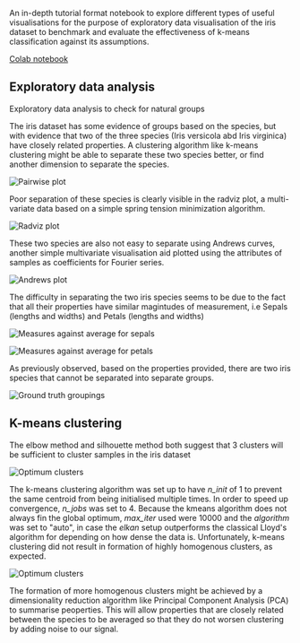 An in-depth tutorial format notebook to explore different types of useful visualisations for the purpose of exploratory data visualisation of the iris dataset to benchmark and evaluate the effectiveness of k-means classification against its assumptions.

[Colab notebook](https://colab.research.google.com/github/wgova/kmeans-clustering/blob/master/notebooks/iris_analysis.ipynb)

## Exploratory data analysis
Exploratory data analysis to check for natural groups

The iris dataset has some evidence of groups based on the species, but with evidence that two of the three species (Iris versicola abd Iris virginica) have closely related properties. A clustering algorithm like k-means clustering might be able to separate these two species better, or find another dimension to separate the species.   
  
![Pairwise plot](https://github.com/wgova/eda_iris/blob/master/img/pairwise.png)

Poor separation of these species is clearly visible in the radviz plot, a multi-variate data based on a simple spring tension minimization algorithm.

![Radviz plot](https://github.com/wgova/eda_iris/blob/master/img/radviz.png)

These two species are also not easy to separate using Andrews curves, another simple multivariate visualisation aid plotted using the attributes of samples as coefficients for Fourier series.

![Andrews plot](https://github.com/wgova/eda_iris/blob/master/img/andrews.png)

The difficulty in separating the two iris species seems to be due to the fact that all their properties have similar magintudes of measurement, i.e Sepals (lengths and widths) and Petals (lengths and widths) 

![Measures against average for sepals](https://github.com/wgova/eda_iris/blob/master/img/aboveavg_scatter.png)

![Measures against average for petals](https://github.com/wgova/eda_iris/blob/master/img/petals.png)

As previously observed, based on the properties provided, there are two iris species that cannot be separated into separate groups.

![Ground truth groupings](https://github.com/wgova/eda_iris/blob/master/img/petals.png)

## K-means clustering

The elbow method and silhouette method both suggest that 3 clusters will be sufficient to cluster samples in the iris dataset

![Optimum clusters](https://github.com/wgova/eda_iris/blob/master/img/optimisation.png)

The k-means clustering algorithm was set up to have _n_init_ of 1 to prevent the same centroid from being initialised multiple times. In order to speed up convergence, _n_jobs_ was set to 4. Because the kmeans algorithm does not always fin the global optimum, _max_iter_ used were 10000 and the _algorithm_ was set to "auto", in case the *elkan* setup outperforms the classical Lloyd's algorithm for depending on how dense the data is. Unfortunately, k-means clustering did not result in formation of highly homogenous clusters, as expected. 

![Optimum clusters](https://github.com/wgova/eda_iris/blob/master/img/kmeans_clusters.png)

The formation of more homogenous clusters might be achieved by a dimensionality reduction algorithm like Principal Component Analysis (PCA) to summarise peoperties. This will allow properties that are closely related between the species to be averaged  so that they do not worsen clustering by adding noise to our signal.







